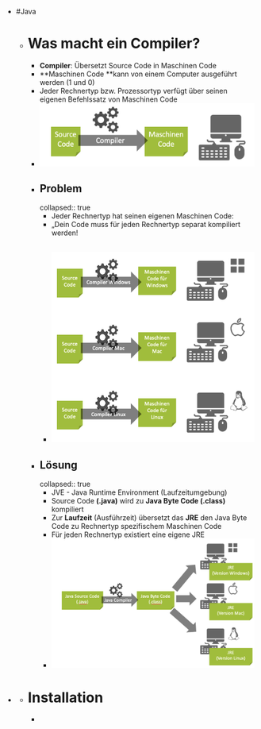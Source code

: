 - #Java
	- # Was macht ein Compiler?
		- **Compiler**: Übersetzt Source Code in Maschinen Code
		- **Maschinen Code **kann von einem Computer ausgeführt werden (1 und 0)
		- Jeder Rechnertyp bzw. Prozessortyp verfügt über seinen eigenen Befehlssatz von
		  Maschinen Code
		- ![Bildschirmfoto 2023-07-08 um 20.33.06.png](../assets/Bildschirmfoto_2023-07-08_um_20.33.06_1688841189284_0.png)
		- ## Problem
		  collapsed:: true
			- Jeder Rechnertyp hat seinen eigenen Maschinen Code:
			- „Dein Code muss für jeden Rechnertyp separat kompiliert werden!
			- ![Bildschirmfoto 2023-07-08 um 20.34.47.png](../assets/Bildschirmfoto_2023-07-08_um_20.34.47_1688841290177_0.png)
				-
		- ## Lösung
		  collapsed:: true
			- JVE - Java Runtime Environment (Laufzeitumgebung)
			- Source Code **(.java)** wird zu **Java Byte Code (.class)** kompiliert
			- Zur **Laufzeit** (Ausführzeit) übersetzt das **JRE** den Java Byte Code zu Rechnertyp spezifischem Maschinen Code
			- Für jeden Rechnertyp existiert eine eigene JRE
			- ![Bildschirmfoto 2023-07-25 um 12.33.12.png](../assets/Bildschirmfoto_2023-07-25_um_12.33.12_1690263194499_0.png)
-
	- # Installation
		-